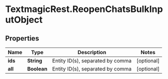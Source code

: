 # TextmagicRest.ReopenChatsBulkInputObject

## Properties
Name | Type | Description | Notes
------------ | ------------- | ------------- | -------------
**ids** | **String** | Entity ID(s), separated by comma | [optional] 
**all** | **Boolean** | Entity ID(s), separated by comma | [optional] 


